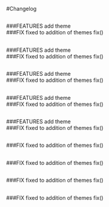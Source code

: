 #Changelog   
##   
###FEATURES
    add theme   
###FIX
    fixed to addition of themes fix()
   
##   
###FEATURES
    add theme   
###FIX
    fixed to addition of themes fix()
   
##   
###FEATURES
    add theme   
###FIX
    fixed to addition of themes fix()
   
##   
###FEATURES
    add theme   
###FIX
    fixed to addition of themes fix()
   
##   
###FEATURES
    add theme   
###FIX
    fixed to addition of themes fix()
   
##   
###FIX
    fixed to addition of themes fix()
   
##   
###FIX
    fixed to addition of themes fix()
   
##   
###FIX
    fixed to addition of themes fix()
   
##   
###FIX
    fixed to addition of themes fix()
   
##
   
##
